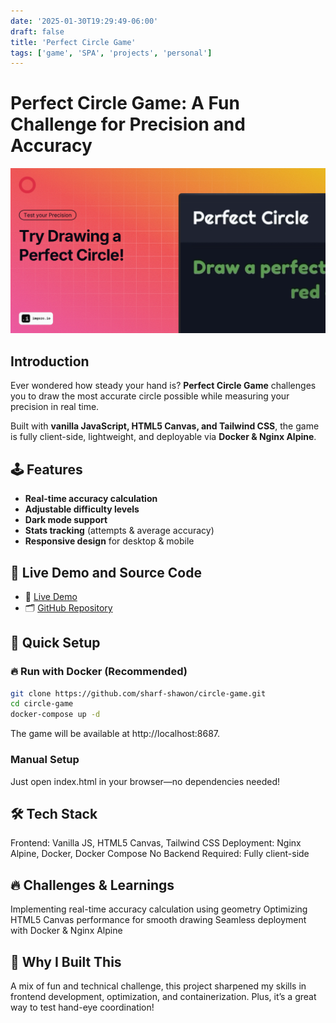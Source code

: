 ```yaml
---
date: '2025-01-30T19:29:49-06:00'
draft: false
title: 'Perfect Circle Game'
tags: ['game', 'SPA', 'projects', 'personal']
---
```

# Perfect Circle Game: A Fun Challenge for Precision and Accuracy

![Perfect Circle Game Preview](perfect-circle-draw.png)

## Introduction

Ever wondered how steady your hand is? **Perfect Circle Game** challenges you to draw the most accurate circle possible while measuring your precision in real time.  

Built with **vanilla JavaScript, HTML5 Canvas, and Tailwind CSS**, the game is fully client-side, lightweight, and deployable via **Docker & Nginx Alpine**.  

## 🕹️ Features  

- **Real-time accuracy calculation**  
- **Adjustable difficulty levels**  
- **Dark mode support**  
- **Stats tracking** (attempts & average accuracy)  
- **Responsive design** for desktop & mobile  

## 🚀 Live Demo and Source Code

- 🔗 [Live Demo](https://circle.shawon.me)
- 🗂️ [GitHub Repository](https://github.com/sharf-shawon/circle-game)  


## 🚀 Quick Setup  

### 🔥 Run with Docker (Recommended)  

```bash
git clone https://github.com/sharf-shawon/circle-game.git
cd circle-game
docker-compose up -d
```

The game will be available at http://localhost:8687.

### Manual Setup

Just open index.html in your browser—no dependencies needed!

## 🛠️ Tech Stack
Frontend: Vanilla JS, HTML5 Canvas, Tailwind CSS
Deployment: Nginx Alpine, Docker, Docker Compose
No Backend Required: Fully client-side

## 🔥 Challenges & Learnings
Implementing real-time accuracy calculation using geometry
Optimizing HTML5 Canvas performance for smooth drawing
Seamless deployment with Docker & Nginx Alpine

## 🎯 Why I Built This
A mix of fun and technical challenge, this project sharpened my skills in frontend development, optimization, and containerization. Plus, it’s a great way to test hand-eye coordination!